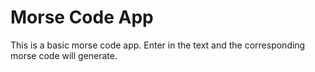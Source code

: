 # Morse Code App

This is a basic morse code app. Enter in the text and the corresponding morse code will generate.
